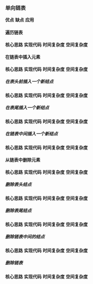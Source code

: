### 单向链表
**优点**
**缺点**
**应用**
#### 遍历链表
**核心思路**
**实现代码**
**时间复杂度**
**空间复杂度**
#### 在链表中插入元素
**核心思路**
**实现代码**
**时间复杂度**
**空间复杂度**
##### 在表头前插入一个新结点
**核心思路**
**实现代码**
**时间复杂度**
**空间复杂度**
##### 在表尾插入一个新结点
**核心思路**
**实现代码**
**时间复杂度**
**空间复杂度**
##### 在链表中间插入一个新结点
**核心思路**
**实现代码**
**时间复杂度**
**空间复杂度**
#### 从链表中删除元素
**核心思路**
**实现代码**
**时间复杂度**
**空间复杂度**
##### 删除表头结点
**核心思路**
**实现代码**
**时间复杂度**
**空间复杂度**
##### 删除表尾结点
**核心思路**
**实现代码**
**时间复杂度**
**空间复杂度**
##### 删除链表中间的结点
**核心思路**
**实现代码**
**时间复杂度**
**空间复杂度**
##### 删除链表
**核心思路**
**实现代码**
**时间复杂度**
**空间复杂度**
